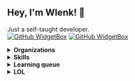 ## Hey, I'm Wlenk! 👋
Just a self-taught developer.   
[![GitHub WidgetBox](https://github-widgetbox.vercel.app/api/profile?username=Wlenk&data=followers,repositories,commits)](https://github.com/Jurredr/github-widgetbox)
[![GitHub WidgetBox](https://github-widgetbox.vercel.app/api/skills?languages=js,java,php,python,html,css,c,cpp,csharp,kotlin,xml,json,yaml,mysql,lua,visualbasic,x86,arm,markdown)](https://github.com/Jurredr/github-widgetbox)  
<details>
<summary><b>Organizations</b></summary>
<ul>
 <li>SkidderMC</li>
 <li>mccheatz</li>
 <li>UnlegitMC</li>
 <li>BakaBotTeam</li>
 <li>More...</li>
</ul>
</details>

<details>
<summary><b>Skills</b></summary>
<ul>
 <li>Java</li>
 <li>PHP</li>
 <li>Kotlin</li>
 <li>C++</li>
 <li>HTML</li>
 <li>Lua</li>
 <li>Python3</li>
 <li>CSS</li>
 <li>NodeJS</li>
 <li>Jetpack Compose</li>
 <li>JVM Bytecode</li>
 <li>More...</li>
</ul>
</details>

<details>
<summary><b>Learning queue</b></summary>
<ul>
 <li>A lot...</li>
</ul>
</details>
<details>
<summary><b>LOL</b></summary>
<ul>
 <li>（This page is forked from Liulihaocai's repository</li>
</ul>
</details>

